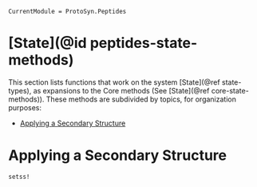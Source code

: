 ```@meta
CurrentModule = ProtoSyn.Peptides
```

# [State](@id peptides-state-methods)

This section lists functions that work on the system [State](@ref state-types),
as expansions to the Core methods (See [State](@ref core-state-methods)). These methods are subdivided by topics, for organization purposes:

+ [Applying a Secondary Structure](@ref)

# Applying a Secondary Structure

```@docs
setss!
```